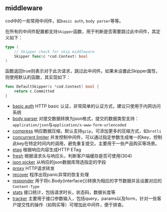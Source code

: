 ## middleware

cod中的一些常用中间件，如`basic auth`, `body parser`等等。

在所有的中间件配置都支持`Skipper`函数，用于判断是否需要跳过此中间件，其定义如下：

```go
type (
	// Skipper check for skip middleware
	Skipper func(c *cod.Context) bool
)
```

函数返回true则表示对于此次请求，跳过此中间件。如果未设置此Skipper属性，则使用默认的函数，其实现如下：

```go
func DefaultSkipper(c *cod.Context) bool {
	return c.Committed
}
```

- [basic auth](./basic_auth.md) HTTP basic 认证，非常简单的认证方式，建议只使用于内网访问系统
- [body parser](./body_parser.md) 对提交数据转换为json格式，提交的数据类型支持：`application/json`与`application/x-www-form-urlencoded`
- [compress](./compress.md) 响应数据压缩，默认支持`gzip`，可添加更多的压缩方式，如`brotli`
- [concurrent limiter](./concurrent_limiter.md) 并发控制中间件，可以通过指定参数生成唯一的key，控制此key在特定时间内的调用，避免重复提交。主要用于一些产品购买等场景。
- [etag](./etag.md) 根据响应内容生成HTTP ETag
- [fresh](./fresh.md) 根据请求头与响应头，判断客户端缓存是否可使用(304)
- [json picker](./json_picker.md) 从响应的json数据库筛选指定的字段
- [proxy](./proxy.md) HTTP请求转发
- [recover](./recover.md) 程序出现panic异常的恢复处理
- [responder](./responder.md) 用于将c.Body(interface{})转换为相应的字节数据并且设置对应的`Content-Type`
- [stats](./stats.md) 接口统计，包括请求时长，状态码，数据长度等
- [tracker](./tracker.md) 主要用于接口参数输入，包括query，params以及form，针对一些客户提交性的操作（如购买等）可增加此中间件，便于排查。
